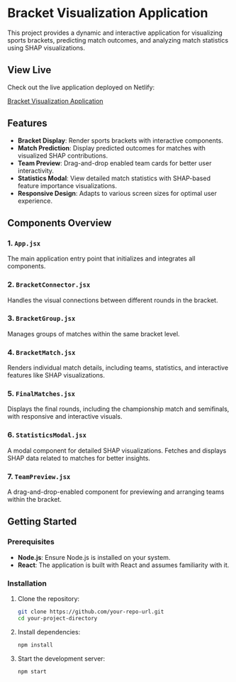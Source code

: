 # Bracket Visualization Application

This project provides a dynamic and interactive application for visualizing sports brackets, predicting match outcomes, and analyzing match statistics using SHAP visualizations.

## View Live

Check out the live application deployed on Netlify:

[Bracket Visualization Application](https://genuine-dolphin-0ec97a.netlify.app/)

## Features

- **Bracket Display**: Render sports brackets with interactive components.
- **Match Prediction**: Display predicted outcomes for matches with visualized SHAP contributions.
- **Team Preview**: Drag-and-drop enabled team cards for better user interactivity.
- **Statistics Modal**: View detailed match statistics with SHAP-based feature importance visualizations.
- **Responsive Design**: Adapts to various screen sizes for optimal user experience.

## Components Overview

### 1. `App.jsx`
The main application entry point that initializes and integrates all components.

### 2. `BracketConnector.jsx`
Handles the visual connections between different rounds in the bracket.

### 3. `BracketGroup.jsx`
Manages groups of matches within the same bracket level.

### 4. `BracketMatch.jsx`
Renders individual match details, including teams, statistics, and interactive features like SHAP visualizations.

### 5. `FinalMatches.jsx`
Displays the final rounds, including the championship match and semifinals, with responsive and interactive visuals.

### 6. `StatisticsModal.jsx`
A modal component for detailed SHAP visualizations. Fetches and displays SHAP data related to matches for better insights.

### 7. `TeamPreview.jsx`
A drag-and-drop-enabled component for previewing and arranging teams within the bracket.

## Getting Started

### Prerequisites

- **Node.js**: Ensure Node.js is installed on your system.
- **React**: The application is built with React and assumes familiarity with it.

### Installation

1. Clone the repository:
   ```bash
   git clone https://github.com/your-repo-url.git
   cd your-project-directory

2. Install dependencies:
   ```bash
   npm install


3. Start the development server:
   ```bash
   npm start
